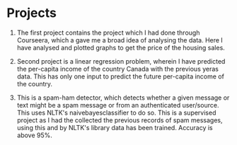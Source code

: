 # Projects
1. The first project contains the project which I had done through Courseera, which a gave me a broad idea of analysing the data. Here I have analysed and plotted graphs to get 
the price of the housing sales.

2. Second project is a linear regression problem, wherein I have predicted the per-capita income of the country Canada with the previous yeras data. This has only one input to 
predict the future per-capita income of the country.

3. This is a spam-ham detector, which detects whether a given message or text might be a spam message or from an authenticated user/source. This uses NLTK's naivebayesclassifier 
to do so. This is a supervised project as I had the collected the previous records of spam messages, using this and by NLTK's library data has been trained. Accuracy is above 95%.

